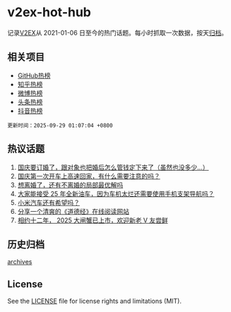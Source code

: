 # v2ex-hot-hub

 记录[V2EX](https://www.v2ex.com/)从 2021-01-06 日至今的热门话题。每小时抓取一次数据，按天[归档](archives)。
 
 ## 相关项目

- [GitHub热榜](https://github.com/snaildev/github-hot-hub)
- [知乎热榜](https://github.com/snaildev/zhihu-hot-hub)
- [微博热榜](https://github.com/snaildev/weibo-hot-hub)
- [头条热榜](https://github.com/snaildev/toutiao-hot-hub)
- [抖音热榜](https://github.com/snaildev/douyin-hot-hub)


 `更新时间：2025-09-29 01:07:04 +0800`

## 热议话题

1. [国庆要订婚了，跟对象也把婚后怎么管钱定下来了（虽然也没多少...）](https://www.v2ex.com/t/1162337)
1. [国庆第一次开车上高速回家，有什么需要注意的吗？](https://www.v2ex.com/t/1162326)
1. [想离婚了，还有不离婚的局部最优解吗](https://www.v2ex.com/t/1162255)
1. [大家能接受 25 年全新油车，因为车机太烂还需要使用手机支架导航吗？](https://www.v2ex.com/t/1162297)
1. [小米汽车还有希望吗？](https://www.v2ex.com/t/1162383)
1. [分享一个清爽的《道德经》在线阅读网站](https://www.v2ex.com/t/1162257)
1. [相约十二年， 2025 大闸蟹已上市，欢迎新老 V 友尝鲜](https://www.v2ex.com/t/1162268)

## 历史归档

[archives](archives)

## License

See the [LICENSE](LICENSE) file for license rights and limitations (MIT).
